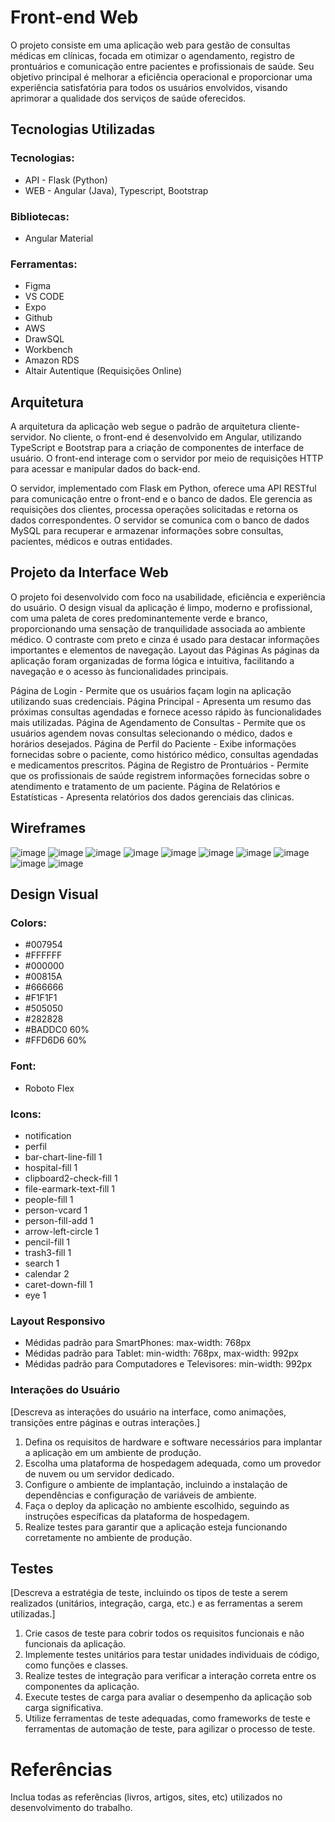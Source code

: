 # Front-end Web

O projeto consiste em uma aplicação web para gestão de consultas médicas em clínicas, focada em otimizar o agendamento, registro de prontuários e comunicação entre pacientes e profissionais de saúde. Seu objetivo principal é melhorar a eficiência operacional e proporcionar uma experiência satisfatória para todos os usuários envolvidos, visando aprimorar a qualidade dos serviços de saúde oferecidos.

## Tecnologias Utilizadas

### Tecnologias: 
* API -  Flask (Python)  
* WEB - Angular (Java), Typescript, Bootstrap 

### Bibliotecas: 
* Angular Material 

### Ferramentas: 
* Figma 
* VS CODE 
* Expo 
* Github 
* AWS
* DrawSQL 
* Workbench 
* Amazon RDS 
* Altair Autentique (Requisições Online)
  
## Arquitetura

A arquitetura da aplicação web segue o padrão de arquitetura cliente-servidor. No cliente, o front-end é desenvolvido em Angular, utilizando TypeScript e Bootstrap para a criação de componentes de interface de usuário. O front-end interage com o servidor por meio de requisições HTTP para acessar e manipular dados do back-end.

O servidor, implementado com Flask em Python, oferece uma API RESTful para comunicação entre o front-end e o banco de dados. Ele gerencia as requisições dos clientes, processa operações solicitadas e retorna os dados correspondentes. O servidor se comunica com o banco de dados MySQL para recuperar e armazenar informações sobre consultas, pacientes, médicos e outras entidades.

## Projeto da Interface Web

O projeto foi desenvolvido com foco na usabilidade, eficiência e experiência do usuário. O design visual da aplicação é limpo, moderno e profissional, com uma paleta de cores predominantemente verde e branco, proporcionando uma sensação de tranquilidade associada ao ambiente médico. O contraste com preto e cinza é usado para destacar informações importantes e elementos de navegação. Layout das Páginas As páginas da aplicação foram organizadas de forma lógica e intuitiva, facilitando a navegação e o acesso às funcionalidades principais. 

Página de Login - Permite que os usuários façam login na aplicação utilizando suas credenciais. Página Principal - Apresenta um resumo das próximas consultas agendadas e fornece acesso rápido às funcionalidades mais utilizadas.
Página de Agendamento de Consultas - Permite que os usuários agendem novas consultas selecionando o médico, dados e horários desejados.
Página de Perfil do Paciente - Exibe informações fornecidas sobre o paciente, como histórico médico, consultas agendadas e medicamentos prescritos.
Página de Registro de Prontuários - Permite que os profissionais de saúde registrem informações fornecidas sobre o atendimento e tratamento de um paciente.
Página de Relatórios e Estatísticas - Apresenta relatórios dos dados gerenciais das clinicas.

## Wireframes

![image](https://github.com/ICEI-PUC-Minas-PMV-SI/pmv-si-2024-1-pe6-t2-g5-gestao-de-clinicas-medicas/assets/80932176/4354172c-aed1-406d-a411-8c88ee56aa9d)
![image](https://github.com/ICEI-PUC-Minas-PMV-SI/pmv-si-2024-1-pe6-t2-g5-gestao-de-clinicas-medicas/assets/80932176/4bd9e388-26fa-411e-b55b-a37efb583945)
![image](https://github.com/ICEI-PUC-Minas-PMV-SI/pmv-si-2024-1-pe6-t2-g5-gestao-de-clinicas-medicas/assets/80932176/410bc885-d6fb-4b5c-85da-40e1f14f72ba)
![image](https://github.com/ICEI-PUC-Minas-PMV-SI/pmv-si-2024-1-pe6-t2-g5-gestao-de-clinicas-medicas/assets/80932176/240977f8-3a2f-439d-a004-c3947966db05)
![image](https://github.com/ICEI-PUC-Minas-PMV-SI/pmv-si-2024-1-pe6-t2-g5-gestao-de-clinicas-medicas/assets/80932176/41b061cb-89b3-4247-80cc-29d55eb0cc8b)
![image](https://github.com/ICEI-PUC-Minas-PMV-SI/pmv-si-2024-1-pe6-t2-g5-gestao-de-clinicas-medicas/assets/80932176/8a477da0-7054-465f-b5ea-d873773c7dad)
![image](https://github.com/ICEI-PUC-Minas-PMV-SI/pmv-si-2024-1-pe6-t2-g5-gestao-de-clinicas-medicas/assets/80932176/de65311a-8032-403e-ac47-c341a8dec8c9)
![image](https://github.com/ICEI-PUC-Minas-PMV-SI/pmv-si-2024-1-pe6-t2-g5-gestao-de-clinicas-medicas/assets/80932176/ec6139c0-9297-4fbb-b836-9f22349ca2cc)
![image](https://github.com/ICEI-PUC-Minas-PMV-SI/pmv-si-2024-1-pe6-t2-g5-gestao-de-clinicas-medicas/assets/80932176/6aef3a69-f840-454c-a5b1-b4ddf3012dbe)
![image](https://github.com/ICEI-PUC-Minas-PMV-SI/pmv-si-2024-1-pe6-t2-g5-gestao-de-clinicas-medicas/assets/80932176/76ae47ae-4a72-4099-9d2f-ac35c47c9000)

## Design Visual

### Colors:
* #007954
* #FFFFFF
* #000000
* #00815A
* #666666
* #F1F1F1
* #505050
* #282828
* #BADDC0 60%
* #FFD6D6 60%

### Font:
* Roboto Flex

### Icons:
* notification
* perfil
* bar-chart-line-fill 1
* hospital-fill 1
* clipboard2-check-fill 1
* file-earmark-text-fill 1
* people-fill 1
* person-vcard 1
* person-fill-add 1
* arrow-left-circle 1
* pencil-fill 1
* trash3-fill 1
* search 1
* calendar 2
* caret-down-fill 1
* eye 1

### Layout Responsivo

* Médidas padrão para SmartPhones: max-width: 768px
* Médidas padrão para Tablet: min-width: 768px, max-width: 992px
* Médidas padrão para Computadores e Televisores: min-width: 992px

### Interações do Usuário
[Descreva as interações do usuário na interface, como animações, transições entre páginas e outras interações.]

1. Defina os requisitos de hardware e software necessários para implantar a aplicação em um ambiente de produção.
2. Escolha uma plataforma de hospedagem adequada, como um provedor de nuvem ou um servidor dedicado.
3. Configure o ambiente de implantação, incluindo a instalação de dependências e configuração de variáveis de ambiente.
4. Faça o deploy da aplicação no ambiente escolhido, seguindo as instruções específicas da plataforma de hospedagem.
5. Realize testes para garantir que a aplicação esteja funcionando corretamente no ambiente de produção.

## Testes

[Descreva a estratégia de teste, incluindo os tipos de teste a serem realizados (unitários, integração, carga, etc.) e as ferramentas a serem utilizadas.]

1. Crie casos de teste para cobrir todos os requisitos funcionais e não funcionais da aplicação.
2. Implemente testes unitários para testar unidades individuais de código, como funções e classes.
3. Realize testes de integração para verificar a interação correta entre os componentes da aplicação.
4. Execute testes de carga para avaliar o desempenho da aplicação sob carga significativa.
5. Utilize ferramentas de teste adequadas, como frameworks de teste e ferramentas de automação de teste, para agilizar o processo de teste.

# Referências

Inclua todas as referências (livros, artigos, sites, etc) utilizados no desenvolvimento do trabalho.
